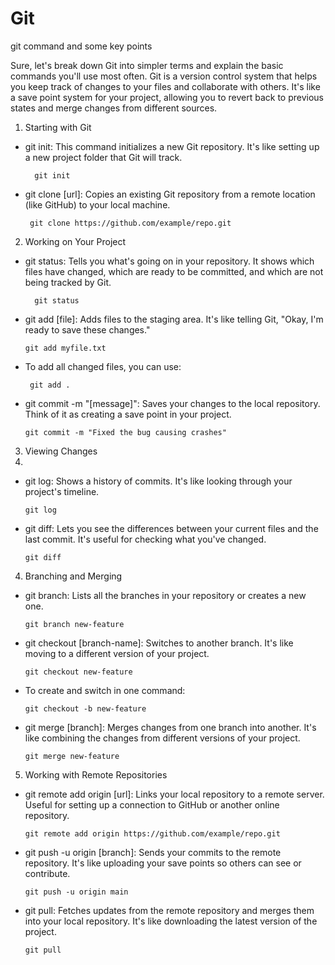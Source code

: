 # Git
git command and some key points

Sure, let's break down Git into simpler terms and explain the basic commands you'll use most often. Git is a version control system that helps you keep track of changes to your files and collaborate with others. It's like a save point system for your project, allowing you to revert back to previous states and merge changes from different sources.

1. Starting with Git
 
* git init: This command initializes a new Git repository. It's like setting up a new project folder 
   that Git will track.

        git init

* git clone [url]: Copies an existing Git repository from a remote location (like GitHub) to your 
  local machine.

       git clone https://github.com/example/repo.git

 2. Working on Your Project

* git status: Tells you what's going on in your repository. It shows which files have changed, which 
   are ready to be committed, and which are not being tracked by Git.

        git status
    
* git add [file]: Adds files to the staging area. It's like telling Git, "Okay, I'm ready to save 
    these changes."

      git add myfile.txt
    
* To add all changed files, you can use:

       git add .
    
* git commit -m "[message]": Saves your changes to the local repository. Think of it as creating a save point in your project.

      git commit -m "Fixed the bug causing crashes"

3. Viewing Changes
4. 
* git log: Shows a history of commits. It's like looking through your project's timeline.

      git log
  
* git diff: Lets you see the differences between your current files and the last commit. It's useful 
  for checking what you've changed.

      git diff

4. Branching and Merging
   
* git branch: Lists all the branches in your repository or creates a new one.

      git branch new-feature

* git checkout [branch-name]: Switches to another branch. It's like moving to a different version of 
   your project.

      git checkout new-feature
  
* To create and switch in one command:

      git checkout -b new-feature
  
* git merge [branch]: Merges changes from one branch into another. It's like combining the changes 
   from different versions of your project.

      git merge new-feature
5. Working with Remote Repositories

* git remote add origin [url]: Links your local repository to a remote server. Useful for setting up 
  a connection to GitHub or another online repository.

      git remote add origin https://github.com/example/repo.git
  
* git push -u origin [branch]: Sends your commits to the remote repository. It's like uploading your 
  save points so others can see or contribute.
  
      git push -u origin main
  
* git pull: Fetches updates from the remote repository and merges them into your local repository. 
  It's like downloading the latest version of the project.

      git pull
    

    
